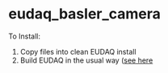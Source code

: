 # eudaq_basler_camera
To Install: 
1. Copy files into clean EUDAQ install
2. Build EUDAQ in the usual way ([see here](https://github.com/eudaq/eudaq#compiling-and-installation) 
